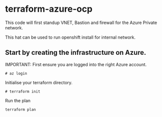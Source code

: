# terraform-azure-ocp
This code will first standup VNET, Bastion and firewall for the Azure Private network.

This hat can be used to run openshift install for internal network.

## Start by creating the infrastructure on Azure.
IMPORTANT: First ensure you are logged into the right Azure account.

`# az login`

Initialise your terraform directory.

`# terraform init`

Run the plan

`terraform plan`



